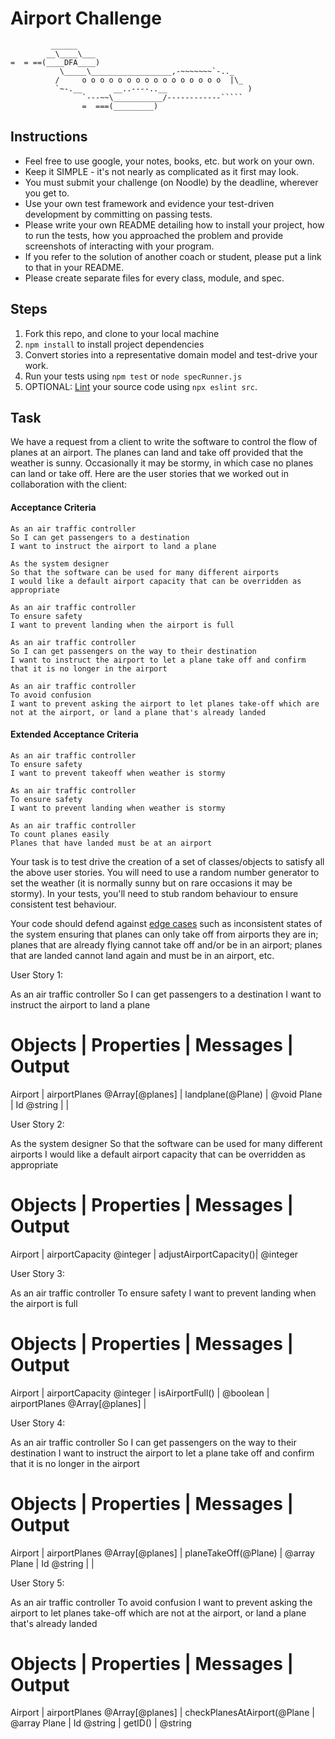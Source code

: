 Airport Challenge
=================

```
         ______
        __\____\___
=  = ==(____DFA____)
           \_____\__________________,-~~~~~~~`-.._
          /     o o o o o o o o o o o o o o o o  |\_
          `~-.__       __..----..__                  )
                `---~~\___________/------------`````
                =  ===(_________)

```

Instructions
---------

* Feel free to use google, your notes, books, etc. but work on your own.
* Keep it SIMPLE - it's not nearly as complicated as it first may look.
* You must submit your challenge (on Noodle) by the deadline, wherever you get to.
* Use your own test framework and evidence your test-driven development by committing on passing tests.
* Please write your own README detailing how to install your project, how to run the tests, how you approached the problem and provide screenshots of interacting with your program.
* If you refer to the solution of another coach or student, please put a link to that in your README.
* Please create separate files for every class, module, and spec.

Steps
-------

1. Fork this repo, and clone to your local machine
2. `npm install` to install project dependencies
3. Convert stories into a representative domain model and test-drive your work.
4. Run your tests using `npm test` or `node specRunner.js`
5. OPTIONAL: [Lint](https://eslint.org/docs/user-guide/getting-started) your source code using `npx eslint src`.

Task
-----

We have a request from a client to write the software to control the flow of planes at an airport. The planes can land and take off provided that the weather is sunny. Occasionally it may be stormy, in which case no planes can land or take off.  Here are the user stories that we worked out in collaboration with the client:

#### Acceptance Criteria
```
As an air traffic controller
So I can get passengers to a destination
I want to instruct the airport to land a plane

As the system designer
So that the software can be used for many different airports
I would like a default airport capacity that can be overridden as appropriate

As an air traffic controller
To ensure safety
I want to prevent landing when the airport is full

As an air traffic controller
So I can get passengers on the way to their destination
I want to instruct the airport to let a plane take off and confirm that it is no longer in the airport

As an air traffic controller
To avoid confusion
I want to prevent asking the airport to let planes take-off which are not at the airport, or land a plane that's already landed
```

#### Extended Acceptance Criteria
```
As an air traffic controller
To ensure safety
I want to prevent takeoff when weather is stormy

As an air traffic controller
To ensure safety
I want to prevent landing when weather is stormy

As an air traffic controller
To count planes easily
Planes that have landed must be at an airport
```

Your task is to test drive the creation of a set of classes/objects to satisfy all the above user stories. You will need to use a random number generator to set the weather (it is normally sunny but on rare occasions it may be stormy). In your tests, you'll need to stub random behaviour to ensure consistent test behaviour.

Your code should defend against [edge cases](http://programmers.stackexchange.com/questions/125587/what-are-the-difference-between-an-edge-case-a-corner-case-a-base-case-and-a-b) such as inconsistent states of the system ensuring that planes can only take off from airports they are in; planes that are already flying cannot take off and/or be in an airport; planes that are landed cannot land again and must be in an airport, etc.


User Story 1: 

As an air traffic controller
So I can get passengers to a destination
I want to instruct the airport to land a plane

Objects |	Properties	                    |    Messages	         |   Output
================================================================================
Airport |	airportPlanes @Array[@planes]   |    landplane(@Plane)   |    @void
Plane	  |    Id @string		              |                        |


User Story 2:

As the system designer
So that the software can be used for many different airports
I would like a default airport capacity that can be overridden as appropriate

Objects |	Properties	                  |    Messages	         |   Output
================================================================================
Airport |	airportCapacity @integer      |   adjustAirportCapacity()|    @integer


User Story 3:

As an air traffic controller
To ensure safety
I want to prevent landing when the airport is full

Objects |	Properties	                  |    Messages	         |   Output
================================================================================
Airport |	airportCapacity @integer      |    isAirportFull()       |  @boolean
        |  airportPlanes @Array[@planes]  | 


User Story 4:

As an air traffic controller
So I can get passengers on the way to their destination
I want to instruct the airport to let a plane take off and confirm that it is no longer in the airport

Objects |	Properties	                    |    Messages	         |   Output
================================================================================
Airport |	airportPlanes @Array[@planes]   | planeTakeOff(@Plane)   |    @array
Plane	  |    Id @string		              |                        |


User Story 5:


As an air traffic controller
To avoid confusion
I want to prevent asking the airport to let planes take-off which are not at the airport, or land a plane that's already landed

Objects |	Properties	                 |    Messages	           |   Output
================================================================================
Airport | airportPlanes @Array[@planes]  | checkPlanesAtAirport(@Plane |  @array
Plane	  |    Id @string		           |    getID()                  | @string
